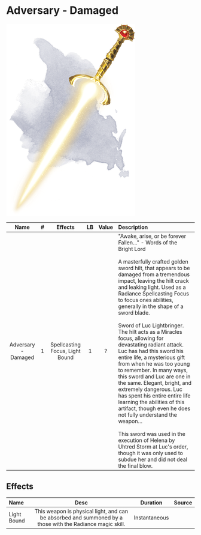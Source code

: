 # Adversary - Damaged

![Copyrighted Image](Adversary.png)

|        Name        | # |             Effects             | LB | Value | Description                                                                                                                                                                                                                                                                                                                                                                                                                                                                                                                                                                                                                                                                                                                                                                                                                                                                                                                                           |
| :-----------------: | :-: | :-----------------------------: | :-: | :---: | :---------------------------------------------------------------------------------------------------------------------------------------------------------------------------------------------------------------------------------------------------------------------------------------------------------------------------------------------------------------------------------------------------------------------------------------------------------------------------------------------------------------------------------------------------------------------------------------------------------------------------------------------------------------------------------------------------------------------------------------------------------------------------------------------------------------------------------------------------------------------------------------------------------------------------------------------------- |
| Adversary - Damaged | 1 | Spellcasting Focus, Light Bound | 1 |   ?   | "Awake, arise, or be forever Fallen…" - Words of the Bright Lord<br /><br />A masterfully crafted golden sword hilt, that appears to be damaged from a tremendous impact, leaving the hilt crack and leaking light. Used as a Radiance Spellcasting Focus to focus ones abilities, generally in the shape of a sword blade.<br /><br />Sword of Luc Lightbringer. The hilt acts as a Miracles focus, allowing for devastating radiant attack. Luc has had this sword his entire life, a mysterious gift from when he was too young to remember. In many ways, this sword and Luc are one in the same. Elegant, bright, and extremely dangerous. Luc has spent his entire entire life learning the abilities of this artifact, though even he does not fully understand the weapon…<br /><br />This sword was used in the execution of Helena by Uhtred Storm at Luc's order, though it was only used to subdue her and did not deal the final blow. |

## Effects

| Name        |                                                  Desc                                                  |   Duration   | Source |
| :---------- | :-------------------------------------------------------------------------------------------------------: | :-----------: | :----: |
| Light Bound | This weapon is physical light, and can be absorbed and summoned by a those with the Radiance magic skill. | Instantaneous |        |

